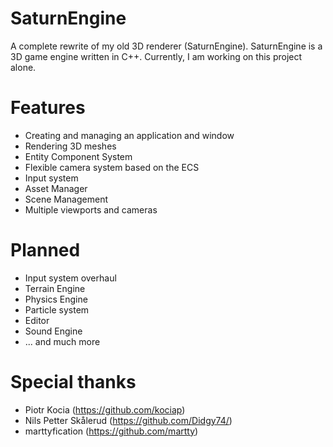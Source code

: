 # SaturnEngine

A complete rewrite of my old 3D renderer (SaturnEngine). SaturnEngine is a 3D game engine written in C++. 
Currently, I am working on this project alone.

# Features

- Creating and managing an application and window
- Rendering 3D meshes
- Entity Component System
- Flexible camera system based on the ECS
- Input system
- Asset Manager
- Scene Management
- Multiple viewports and cameras

# Planned 

- Input system overhaul
- Terrain Engine
- Physics Engine
- Particle system
- Editor
- Sound Engine
- ... and much more

# Special thanks

- Piotr Kocia (https://github.com/kociap)
- Nils Petter Skålerud (https://github.com/Didgy74/)
- marttyfication (https://github.com/martty)
